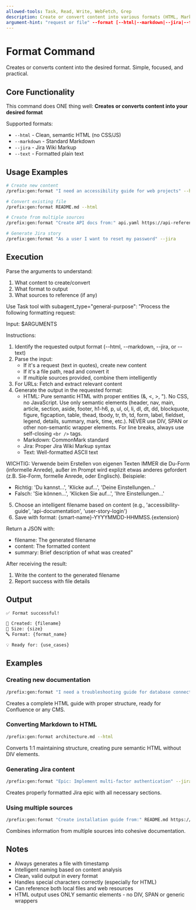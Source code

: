 ```yaml
---
allowed-tools: Task, Read, Write, WebFetch, Grep
description: Create or convert content into various formats (HTML, Markdown, Jira, Plain Text)
argument-hint: "request or file" --format [--html|--markdown|--jira|--text]
---
```


# Format Command

Creates or converts content into the desired format. Simple, focused, and practical.

## Core Functionality

This command does ONE thing well: **Creates or converts content into your desired format**

Supported formats:

- `--html` - Clean, semantic HTML (no CSS/JS)
- `--markdown` - Standard Markdown
- `--jira` - Jira Wiki Markup
- `--text` - Formatted plain text

## Usage Examples

```bash
# Create new content
/prefix:gen:format "I need an accessibility guide for web projects" --html

# Convert existing file
/prefix:gen:format README.md --html

# Create from multiple sources
/prefix:gen:format "Create API docs from:" api.yaml https://api-reference.com --html

# Generate Jira story
/prefix:gen:format "As a user I want to reset my password" --jira
```

## Execution

Parse the arguments to understand:

1. What content to create/convert
2. What format to output
3. What sources to reference (if any)

Use Task tool with subagent_type="general-purpose":
"Process the following formatting request:

Input: $ARGUMENTS

Instructions:

1. Identify the requested output format (--html, --markdown, --jira, or --text)
2. Parse the input:
   - If it's a request (text in quotes), create new content
   - If it's a file path, read and convert it
   - If multiple sources provided, combine them intelligently
3. For URLs: Fetch and extract relevant content
4. Generate the output in the requested format:
   - HTML: Pure semantic HTML with proper entities (&amp;, &lt;, &gt;, &quot;). No CSS, no JavaScript. Use only semantic elements (header, nav, main, article, section, aside, footer, h1-h6, p, ul, ol, li, dl, dt, dd, blockquote, figure, figcaption, table, thead, tbody, tr, th, td, form, label, fieldset, legend, details, summary, mark, time, etc.). NEVER use DIV, SPAN or other non-semantic wrapper elements. For line breaks, always use self-closing `<br />` tags.
   - Markdown: CommonMark standard
   - Jira: Proper Jira Wiki Markup syntax
   - Text: Well-formatted ASCII text
   
WICHTIG: Verwende beim Erstellen von eigenen Texten IMMER die Du-Form (informelle Anrede), außer im Prompt wird explizit etwas anderes gefordert (z.B. Sie-Form, formelle Anrede, oder Englisch). Beispiele:
   - Richtig: 'Du kannst...', 'Klicke auf...', 'Deine Einstellungen...'
   - Falsch: 'Sie können...', 'Klicken Sie auf...', 'Ihre Einstellungen...'

5. Choose an intelligent filename based on content (e.g., 'accessibility-guide', 'api-documentation', 'user-story-login')
6. Save with format: {smart-name}-YYYYMMDD-HHMMSS.{extension}

Return a JSON with:

- filename: The generated filename
- content: The formatted content
- summary: Brief description of what was created"

After receiving the result:

1. Write the content to the generated filename
2. Report success with file details

## Output

```markdown
✅ Format successful!

📄 Created: {filename}
📏 Size: {size}
🔤 Format: {format_name}

💡 Ready for: {use_cases}
```

## Examples

### Creating new documentation

```bash
/prefix:gen:format "I need a troubleshooting guide for database connections" --html
```

Creates a complete HTML guide with proper structure, ready for Confluence or any CMS.

### Converting Markdown to HTML

```bash
/prefix:gen:format architecture.md --html
```

Converts 1:1 maintaining structure, creating pure semantic HTML without DIV elements.

### Generating Jira content

```bash
/prefix:gen:format "Epic: Implement multi-factor authentication" --jira
```

Creates properly formatted Jira epic with all necessary sections.

### Using multiple sources

```bash
/prefix:gen:format "Create installation guide from:" README.md https://docs.example.com/setup --html
```

Combines information from multiple sources into cohesive documentation.

## Notes

- Always generates a file with timestamp
- Intelligent naming based on content analysis
- Clean, valid output in every format
- Handles special characters correctly (especially for HTML)
- Can reference both local files and web resources
- HTML output uses ONLY semantic elements - no DIV, SPAN or generic wrappers
